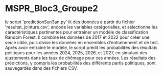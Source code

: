 # MSPR_Bloc3_Groupe2
 le script 'predictionSun3an.py' lit des données à partir du fichier 'resultat_jointure.csv', encode les variables catégorielles, et sélectionne les caractéristiques pertinentes pour entraîner un modèle de classification 
 Random Forest. Il combine les données de 2017 et 2022 pour créer une seule cible, puis divise les données en ensembles d'entraînement et de test.
 Après avoir entraîné le modèle, le script prédit les probabilités des résultats politiques pour les années 2024, 2025, 2026, et 2027, en simulant des ajustements dans les taux de chômage pour ces années. 
 Les résultats des  prédictions, y compris les probabilités des différents partis politiques, sont sauvegardés dans des fichiers CSV.




